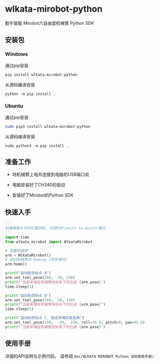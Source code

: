 # wlkata-mirobot-python 
勤牛智能 Mirobot六自由度机械臂 Python SDK

## 安装包

### Windows
通过pip安装
```bash
pip install wlkata-mirobot-python
```

从源码编译安装
```
python -m pip install .
```

### Ubuntu
通过pip安装
```bash
sudo pip3 install wlkata-mirobot-python
```
从源码编译安装
```
sudo python3 -m pip install .
```



## 准备工作

* 将机械臂上电并连接到电脑的USB端口处

* 电脑安装好了CH340的驱动

* 安装好了Mirobot的Python SDK

  

## 快速入手

```python
'''
机械臂腕关节的位置控制, 点控P2P(point to point)模式
'''
import time
from wlkata_mirobot import WlkataMirobot

# 创建机械臂 
arm = WlkataMirobot()
# 回归机械零点 Homing (同步模式)
arm.home()

print("运动到目标点 A")
arm.set_tool_pose(200,  20, 230)
print(f"当前末端在机械臂坐标系下的位姿 {arm.pose}")
time.sleep(1)

print("运动到目标点 B")
arm.set_tool_pose(200,  20, 150)
print(f"当前末端在机械臂坐标系下的位姿 {arm.pose}")
time.sleep(1)

print("运动到目标点 C, 指定末端的姿态角")
arm.set_tool_pose(150,  -20,  230, roll=30.0, pitch=0, yaw=45.0)
print(f"当前末端在机械臂坐标系下的位姿 {arm.pose}")
```

## 使用手册

详细的API说明与示例代码， 请参阅 `doc/WLKATA MIROBOT Python SDK使用手册/`

